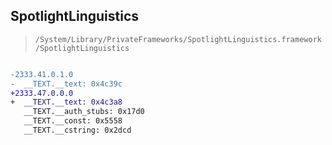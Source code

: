 ## SpotlightLinguistics

> `/System/Library/PrivateFrameworks/SpotlightLinguistics.framework/SpotlightLinguistics`

```diff

-2333.41.0.1.0
-  __TEXT.__text: 0x4c39c
+2333.47.0.0.0
+  __TEXT.__text: 0x4c3a8
   __TEXT.__auth_stubs: 0x17d0
   __TEXT.__const: 0x5558
   __TEXT.__cstring: 0x2dcd

```
